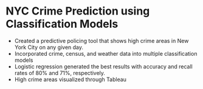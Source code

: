 # NYC Crime Prediction using Classification Models
- Created a predictive policing tool that shows high crime areas in New York City on any given day. 
- Incorporated crime, census, and weather data into multiple classification models
- Logistic regression generated the best results with accuracy and recall rates of 80% and 71%, respectively. 
- High crime areas visualized through Tableau
